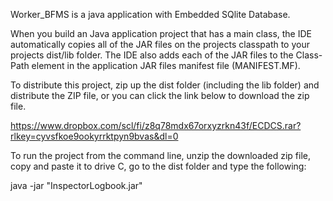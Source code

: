 Worker_BFMS is a java application with Embedded SQlite Database.

When you build an Java application project that has a main class, the IDE
automatically copies all of the JAR
files on the projects classpath to your projects dist/lib folder. The IDE
also adds each of the JAR files to the Class-Path element in the application
JAR files manifest file (MANIFEST.MF).


To distribute this project, zip up the dist folder (including the lib folder)
and distribute the ZIP file, or you can click the link below to download the zip file.

https://www.dropbox.com/scl/fi/z8q78mdx67orxyzrkn43f/ECDCS.rar?rlkey=cyvsfkoe9ookyrrktpyn9bvas&dl=0

To run the project from the command line, unzip the downloaded zip file, copy and paste it to drive C,
go to the dist folder and type the following:

java -jar "InspectorLogbook.jar" 



